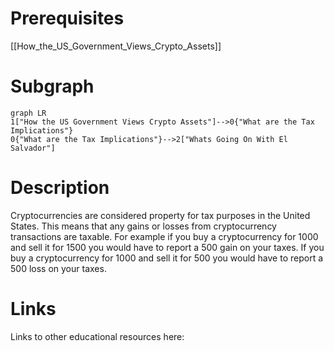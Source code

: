 # Prerequisites
[[How_the_US_Government_Views_Crypto_Assets]]

# Subgraph

```mermaid
graph LR
1["How the US Government Views Crypto Assets"]-->0{"What are the Tax Implications"}
0{"What are the Tax Implications"}-->2["Whats Going On With El Salvador"]
```



# Description
  
Cryptocurrencies are considered property for tax purposes in the United States. This means that any gains or losses from cryptocurrency transactions are taxable. For example if you buy a cryptocurrency for 1000 and sell it for 1500 you would have to report a 500 gain on your taxes. If you buy a cryptocurrency for 1000 and sell it for 500 you would have to report a 500 loss on your taxes.



# Links
Links to other educational resources here:
